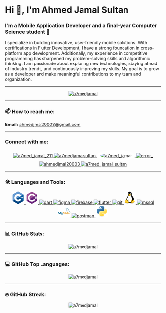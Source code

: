 # Hi 👋, I'm Ahmed Jamal Sultan

### I'm a Mobile Application Developer and a final-year Computer Science student 🌱
I specialize in building innovative, user-friendly mobile solutions. With certifications in Flutter Development, I have a strong foundation in cross-platform app development. Additionally, my experience in competitive programming has sharpened my problem-solving skills and algorithmic thinking. I am passionate about exploring new technologies, staying ahead of industry trends, and continuously improving my skills. My goal is to grow as a developer and make meaningful contributions to my team and organization.

---

<p align="center"> 
  <a href="https://github.com/ryo-ma/github-profile-trophy">
    <img src="https://github-profile-trophy.vercel.app/?username=a7medjamal" alt="a7medjamal" />
  </a> 
</p>

---

### 📫 How to reach me:

**Email:** [ahmedjmal20003@gmail.com](mailto:ahmedjmal20003@gmail.com)

---

### Connect with me:

<p align="center">
  <a href="https://twitter.com/a7med_jamal_211" target="blank">
    <img src="https://raw.githubusercontent.com/rahuldkjain/github-profile-readme-generator/master/src/images/icons/Social/twitter.svg" alt="a7med_jamal_211" height="40" width="40" />
  </a>
  <a href="https://linkedin.com/in/a7medjamalsultan" target="blank">
    <img src="https://raw.githubusercontent.com/rahuldkjain/github-profile-readme-generator/master/src/images/icons/Social/linked-in-alt.svg" alt="a7medjamalsultan" height="40" width="40" />
  </a>
  <a href="https://www.codechef.com/users/a7med_jamal" target="blank">
    <!-- CodeChef icon with white background -->
    <img src="https://cdn.jsdelivr.net/npm/simple-icons@3.1.0/icons/codechef.svg" alt="a7med_jamal" height="40" width="40" style="background-color: white; padding: 10px; border-radius: 100%;" />
  </a>
  <a href="https://codeforces.com/profile/error_" target="blank">
    <img src="https://raw.githubusercontent.com/rahuldkjain/github-profile-readme-generator/master/src/images/icons/Social/codeforces.svg" alt="error_" height="40" width="40" />
  </a>
  <a href="https://www.leetcode.com/ahmedjmal20003" target="blank">
    <img src="https://raw.githubusercontent.com/rahuldkjain/github-profile-readme-generator/master/src/images/icons/Social/leet-code.svg" alt="ahmedjmal20003" height="40" width="40" />
  </a>
  <a href="https://discord.gg/a7med_jamal_sultan" target="blank">
    <img src="https://raw.githubusercontent.com/rahuldkjain/github-profile-readme-generator/master/src/images/icons/Social/discord.svg" alt="a7med_jamal_sultan" height="40" width="40" />
  </a>
</p>

---

### 🛠 Languages and Tools:
<p align="center">
  <a href="https://www.w3schools.com/cpp/" target="_blank" rel="noreferrer">
    <img src="https://raw.githubusercontent.com/devicons/devicon/master/icons/cplusplus/cplusplus-original.svg" alt="cplusplus" width="40" height="40" />
  </a>
  <a href="https://www.w3schools.com/cs/" target="_blank" rel="noreferrer">
    <img src="https://raw.githubusercontent.com/devicons/devicon/master/icons/csharp/csharp-original.svg" alt="csharp" width="40" height="40" />
  </a>
  <a href="https://dart.dev" target="_blank" rel="noreferrer">
    <img src="https://www.vectorlogo.zone/logos/dartlang/dartlang-icon.svg" alt="dart" width="40" height="40" />
  </a>
  <a href="https://www.figma.com/" target="_blank" rel="noreferrer">
    <img src="https://www.vectorlogo.zone/logos/figma/figma-icon.svg" alt="figma" width="40" height="40" />
  </a>
  <a href="https://firebase.google.com/" target="_blank" rel="noreferrer">
    <img src="https://www.vectorlogo.zone/logos/firebase/firebase-icon.svg" alt="firebase" width="40" height="40" />
  </a>
  <a href="https://flutter.dev" target="_blank" rel="noreferrer">
    <img src="https://www.vectorlogo.zone/logos/flutterio/flutterio-icon.svg" alt="flutter" width="40" height="40" />
  </a>
  <a href="https://git-scm.com/" target="_blank" rel="noreferrer">
    <img src="https://www.vectorlogo.zone/logos/git-scm/git-scm-icon.svg" alt="git" width="40" height="40" />
  </a>
  <a href="https://www.linux.org/" target="_blank" rel="noreferrer">
    <img src="https://raw.githubusercontent.com/devicons/devicon/master/icons/linux/linux-original.svg" alt="linux" width="40" height="40" />
  </a>
  <a href="https://www.microsoft.com/en-us/sql-server" target="_blank" rel="noreferrer">
    <img src="https://www.svgrepo.com/show/303229/microsoft-sql-server-logo.svg" alt="mssql" width="40" height="40" />
  </a>
  <a href="https://www.mysql.com/" target="_blank" rel="noreferrer">
    <img src="https://raw.githubusercontent.com/devicons/devicon/master/icons/mysql/mysql-original-wordmark.svg" alt="mysql" width="40" height="40" />
  </a>
  <a href="https://postman.com" target="_blank" rel="noreferrer">
    <img src="https://www.vectorlogo.zone/logos/getpostman/getpostman-icon.svg" alt="postman" width="40" height="40" />
  </a>
  <a href="https://www.python.org" target="_blank" rel="noreferrer">
    <img src="https://raw.githubusercontent.com/devicons/devicon/master/icons/python/python-original.svg" alt="python" width="40" height="40" />
  </a>
</p>

---

### 📊 GitHub Stats:

<p align="center">
  <img src="https://github-readme-stats.vercel.app/api?username=a7medjamal&show_icons=true&locale=en" alt="a7medjamal" />
</p>

---

### 💻 GitHub Top Languages:

<p align="center">
  <img src="https://github-readme-stats.vercel.app/api/top-langs?username=a7medjamal&show_icons=true&locale=en&layout=compact" alt="a7medjamal" />
</p>

---

### 🔥 GitHub Streak:

<p align="center">
  <img src="https://github-readme-streak-stats.herokuapp.com/?user=a7medjamal&" alt="a7medjamal" />
</p>
